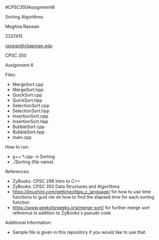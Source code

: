 #CPSC350Assignment6

Sorting Algorithms 

Meghna Raswan

2337415

raswan@chapman.edu

CPSC 350

Assignment 6

Files:
- MergeSort.cpp
- MergeSort.hpp
- QuickSort.cpp
- QuickSort.hpp
- SelectionSort.cpp
- SelectionSort.hpp
- InsertionSort.cpp
- InsertionSort.hpp
- BubbleSort.cpp
- BubbleSort.hpp
- main.cpp

How to run:
- g++ *.cpp -o Sorting
- ./Sorting (file name)

References:
- ZyBooks: CPSC 298 Intro to C++
- ZyBooks: CPSC 350 Data Structures and Algorithms
- https://linuxhint.com/gettimeofday_c_language/ for how to use time functions to guid me on how to find the elapsed time for each sorting function
- https://www.geeksforgeeks.org/merge-sort/ for further merge sort reference in addition to ZyBooks's pseudo code

Additional Information:
- Sample file is given in this repository if you would like to use that.
